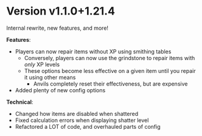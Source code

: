# Version v1.1.0+1.21.4

Internal rewrite, new features, and more!

**Features**:

* Players can now repair items without XP using smithing tables
    * Conversely, players can now use the grindstone to repair items with _only_ XP levels
    * These options become less effective on a given item until you repair it using other means
        * Anvils completely reset their effectiveness, but are expensive
* Added plenty of new config options

**Technical**:
* Changed how items are disabled when shattered
* Fixed calculation errors when displaying shatter level
* Refactored a LOT of code, and overhauled parts of config